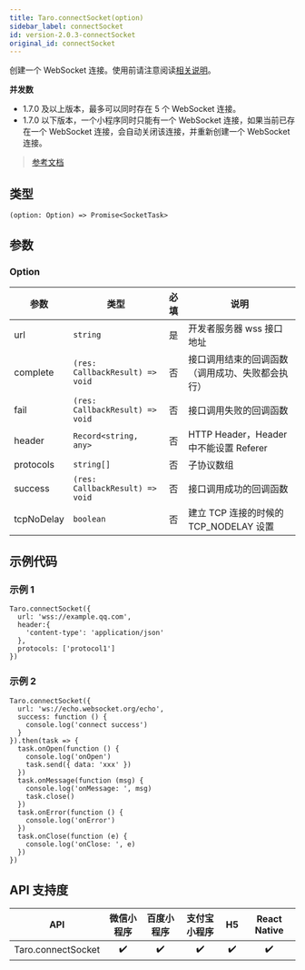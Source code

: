 ```yaml
---
title: Taro.connectSocket(option)
sidebar_label: connectSocket
id: version-2.0.3-connectSocket
original_id: connectSocket
---
```


创建一个 WebSocket 连接。使用前请注意阅读[相关说明](https://developers.weixin.qq.com/miniprogram/dev/framework/ability/network.html)。

**并发数**
- 1.7.0 及以上版本，最多可以同时存在 5 个 WebSocket 连接。
- 1.7.0 以下版本，一个小程序同时只能有一个 WebSocket 连接，如果当前已存在一个 WebSocket 连接，会自动关闭该连接，并重新创建一个 WebSocket 连接。

> [参考文档](https://developers.weixin.qq.com/miniprogram/dev/api/network/websocket/wx.connectSocket.html)

## 类型

```tsx
(option: Option) => Promise<SocketTask>
```

## 参数

### Option

| 参数 | 类型 | 必填 | 说明 |
| --- | --- | :---: | --- |
| url | `string` | 是 | 开发者服务器 wss 接口地址 |
| complete | `(res: CallbackResult) => void` | 否 | 接口调用结束的回调函数（调用成功、失败都会执行） |
| fail | `(res: CallbackResult) => void` | 否 | 接口调用失败的回调函数 |
| header | `Record<string, any>` | 否 | HTTP Header，Header 中不能设置 Referer |
| protocols | `string[]` | 否 | 子协议数组 |
| success | `(res: CallbackResult) => void` | 否 | 接口调用成功的回调函数 |
| tcpNoDelay | `boolean` | 否 | 建立 TCP 连接的时候的 TCP_NODELAY 设置 |

## 示例代码

### 示例 1

```tsx
Taro.connectSocket({
  url: 'wss://example.qq.com',
  header:{
    'content-type': 'application/json'
  },
  protocols: ['protocol1']
})
```

### 示例 2

```tsx
Taro.connectSocket({
  url: 'ws://echo.websocket.org/echo',
  success: function () {
    console.log('connect success')
  }
}).then(task => {
  task.onOpen(function () {
    console.log('onOpen')
    task.send({ data: 'xxx' })
  })
  task.onMessage(function (msg) {
    console.log('onMessage: ', msg)
    task.close()
  })
  task.onError(function () {
    console.log('onError')
  })
  task.onClose(function (e) {
    console.log('onClose: ', e)
  })
})
```

## API 支持度

| API | 微信小程序 | 百度小程序 | 支付宝小程序 | H5 | React Native |
| :---: | :---: | :---: | :---: | :---: | :---: |
| Taro.connectSocket | ✔️ | ✔️ | ✔️ | ✔️ | ✔️ |
